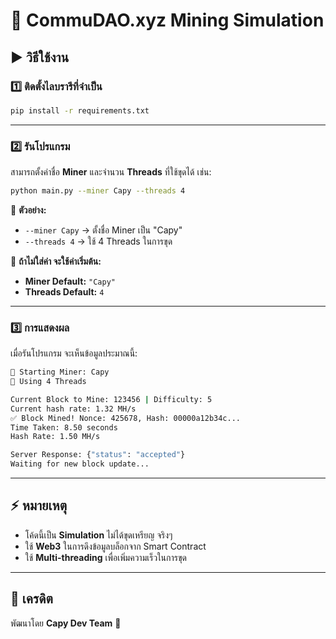 # 🚀 CommuDAO.xyz Mining Simulation

## ▶️ วิธีใช้งาน

### **1️⃣ ติดตั้งไลบรารีที่จำเป็น**
```bash
pip install -r requirements.txt
```

---

### **2️⃣ รันโปรแกรม**
สามารถตั้งค่าชื่อ **Miner** และจำนวน **Threads** ที่ใช้ขุดได้ เช่น:
```bash
python main.py --miner Capy --threads 4
```
🔹 **ตัวอย่าง:**  
- `--miner Capy` → ตั้งชื่อ Miner เป็น "Capy"  
- `--threads 4` → ใช้ 4 Threads ในการขุด  

📌 **ถ้าไม่ใส่ค่า จะใช้ค่าเริ่มต้น:**  
- **Miner Default:** `"Capy"`  
- **Threads Default:** `4`

---

### **3️⃣ การแสดงผล**
เมื่อรันโปรแกรม จะเห็นข้อมูลประมาณนี้:
```bash
🚀 Starting Miner: Capy
🔄 Using 4 Threads

Current Block to Mine: 123456 | Difficulty: 5
Current hash rate: 1.32 MH/s
✅ Block Mined! Nonce: 425678, Hash: 00000a12b34c...
Time Taken: 8.50 seconds
Hash Rate: 1.50 MH/s

Server Response: {"status": "accepted"}
Waiting for new block update...
```

---

## ⚡ **หมายเหตุ**
- โค้ดนี้เป็น **Simulation** ไม่ได้ขุดเหรียญ จริงๆ  
- ใช้ **Web3** ในการดึงข้อมูลบล็อกจาก Smart Contract  
- ใช้ **Multi-threading** เพื่อเพิ่มความเร็วในการขุด  

---

## 📝 **เครดิต**
พัฒนาโดย **Capy Dev Team** 🦫  
```
